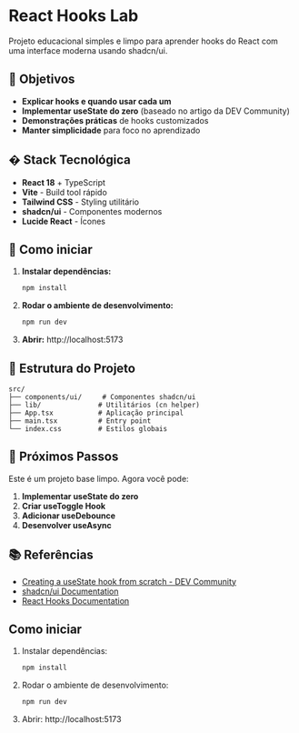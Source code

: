 # React Hooks Lab

Projeto educacional simples e limpo para aprender hooks do React com uma interface moderna usando shadcn/ui.

## 🎯 Objetivos

- **Explicar hooks e quando usar cada um**
- **Implementar useState do zero** (baseado no artigo da DEV Community)
- **Demonstrações práticas** de hooks customizados
- **Manter simplicidade** para foco no aprendizado

## �️ Stack Tecnológica

- **React 18** + TypeScript
- **Vite** - Build tool rápido
- **Tailwind CSS** - Styling utilitário
- **shadcn/ui** - Componentes modernos
- **Lucide React** - Ícones

## 🚀 Como iniciar

1. **Instalar dependências:**
   ```powershell
   npm install
   ```

2. **Rodar o ambiente de desenvolvimento:**
   ```powershell
   npm run dev
   ```

3. **Abrir:** http://localhost:5173

## 📁 Estrutura do Projeto

```
src/
├── components/ui/     # Componentes shadcn/ui
├── lib/              # Utilitários (cn helper)
├── App.tsx           # Aplicação principal
├── main.tsx          # Entry point
└── index.css         # Estilos globais
```

## 🎣 Próximos Passos

Este é um projeto base limpo. Agora você pode:

1. **Implementar useState do zero**
2. **Criar useToggle Hook** 
3. **Adicionar useDebounce**
4. **Desenvolver useAsync**

## 📚 Referências

- [Creating a useState hook from scratch - DEV Community](https://dev.to)
- [shadcn/ui Documentation](https://ui.shadcn.com)
- [React Hooks Documentation](https://react.dev/reference/react)

## Como iniciar

1. Instalar dependências:
   ```powershell
   npm install
   ```
2. Rodar o ambiente de desenvolvimento:
   ```powershell
   npm run dev
   ```
3. Abrir: http://localhost:5173
